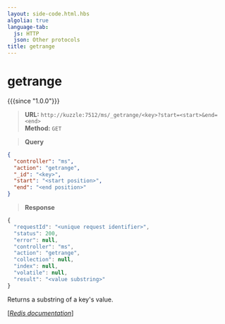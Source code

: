```yaml
---
layout: side-code.html.hbs
algolia: true
language-tab:
  js: HTTP
  json: Other protocols
title: getrange
---
```


# getrange

{{{since "1.0.0"}}}


<blockquote class="js">
<p>
<b>URL:</b> <code>http://kuzzle:7512/ms/_getrange/&lt;key&gt;?start=&lt;start&gt;&end=&lt;end&gt;</code>  
<br><b>Method:</b> <code>GET</code>
</p>
</blockquote>

<blockquote class="json">
<p>
<b>Query</b>
</p>
</blockquote>


```json
{
  "controller": "ms",
  "action": "getrange",
  "_id": "<key>",
  "start": "<start position>",
  "end": "<end position>"
}
```

>**Response**

```javascript
{
  "requestId": "<unique request identifier>",
  "status": 200,
  "error": null,
  "controller": "ms",
  "action": "getrange",
  "collection": null,
  "index": null,
  "volatile": null,
  "result": "<value substring>"
}
```

Returns a substring of a key's value.

[[_Redis documentation_]](https://redis.io/commands/getrange)
